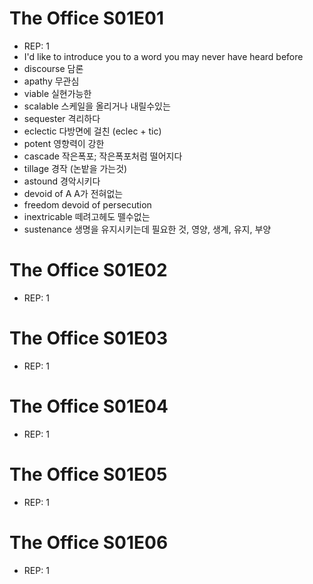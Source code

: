 # The Office S01E01
* REP: 1
* I'd like to introduce you to a word you may never have heard before
* discourse   담론
* apathy   무관심
* viable   실현가능한
* scalable   스케일을 올리거나 내릴수있는
* sequester		격리하다
* eclectic		다방면에 걸친 (eclec + tic)
* potent   영향력이 강한
* cascade   작은폭포; 작은폭포처럼 떨어지다
* tillage   경작 (논밭을 가는것)
* astound   경악시키다
* devoid of A   A가 전혀없는
* freedom devoid of persecution
* inextricable   떼려고헤도 뗄수없는
* sustenance   생명을 유지시키는데 필요한 것, 영양, 생계, 유지, 부양

# The Office S01E02
* REP: 1

# The Office S01E03
* REP: 1

# The Office S01E04
* REP: 1

# The Office S01E05
* REP: 1

# The Office S01E06
* REP: 1

